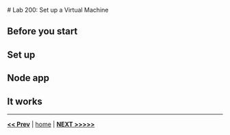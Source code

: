 # Lab 200: Set up a Virtual Machine

## Before you start

## Set up

## Node app

## It works

---

[**<< Prev**](../lab100/README.md) | [home](../README.md) | [**NEXT >>>>>**](../lab300/README.md)
